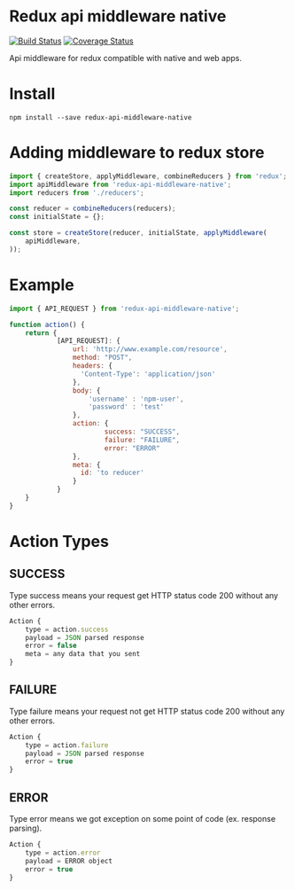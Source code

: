 Redux api middleware native
====================
[![Build Status](https://travis-ci.org/celso-henrique/redux-api-middleware-native.svg?branch=master)](https://travis-ci.org/celso-henrique/redux-api-middleware-native)
[![Coverage Status](https://coveralls.io/repos/github/celso-henrique/redux-api-middleware-native/badge.svg?branch=master)](https://coveralls.io/github/celso-henrique/redux-api-middleware-native?branch=master)

Api middleware for redux compatible with native and web apps.


# Install
```
npm install --save redux-api-middleware-native
```


# Adding middleware to redux store
```js
import { createStore, applyMiddleware, combineReducers } from 'redux';
import apiMiddleware from 'redux-api-middleware-native';
import reducers from './reducers';

const reducer = combineReducers(reducers);
const initialState = {};

const store = createStore(reducer, initialState, applyMiddleware(
    apiMiddleware,
));
```


# Example

```js
import { API_REQUEST } from 'redux-api-middleware-native';

function action() {
    return {
            [API_REQUEST]: {
                url: 'http://www.example.com/resource',
                method: "POST",
                headers: {
                  'Content-Type': 'application/json'
                },
                body: {
                    'username' : 'npm-user',
                    'password' : 'test'
                },
                action: {
                        success: "SUCCESS",
                        failure: "FAILURE",
                        error: "ERROR"
                },
                meta: {
                  id: 'to reducer'
                }
            }
    }
}
```

# Action Types

## SUCCESS

Type success means your request get HTTP status code 200 without any other errors.

```js
Action {
    type = action.success
    payload = JSON parsed response
    error = false
    meta = any data that you sent
}
```

## FAILURE

Type failure means your request not get HTTP status code 200 without any other errors.

```js
Action {
    type = action.failure
    payload = JSON parsed response
    error = true
}
```

## ERROR

Type error means we got exception on some point of code (ex. response parsing).

```js
Action {
    type = action.error
    payload = ERROR object
    error = true
}
```
